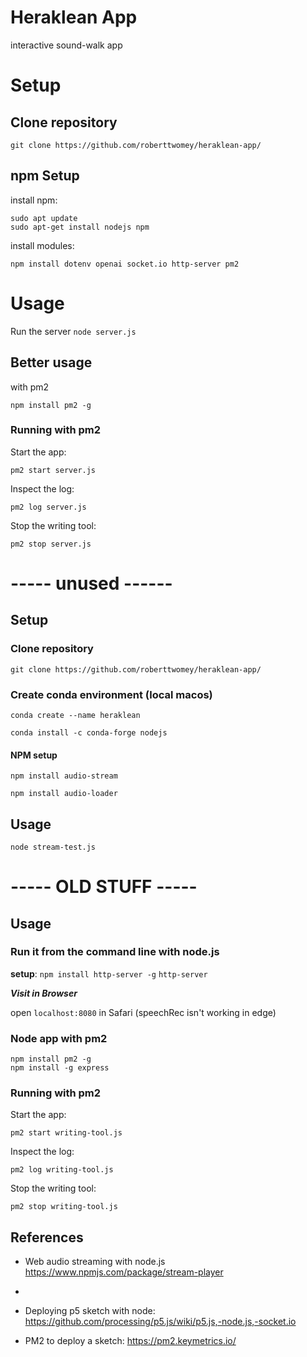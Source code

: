 # Heraklean App
interactive sound-walk app

# Setup

## Clone repository

```git clone https://github.com/roberttwomey/heraklean-app/```


## npm Setup

install npm: 

```
sudo apt update
sudo apt-get install nodejs npm
```

install modules: 

```npm install dotenv openai socket.io http-server pm2```

# Usage

Run the server
```node server.js```

## Better usage

with pm2

```npm install pm2 -g```

### Running with pm2

Start the app:
```
pm2 start server.js
```

Inspect the log:
```
pm2 log server.js
```

Stop the writing tool:
```
pm2 stop server.js
```


# ----- unused ------
## Setup

### Clone repository

```git clone https://github.com/roberttwomey/heraklean-app/```


### Create conda environment (local macos)

```conda create --name heraklean```

```conda install -c conda-forge nodejs```

#### NPM setup

```npm install audio-stream```

```npm install audio-loader```

## Usage

```node stream-test.js```




# ----- OLD STUFF -----


## Usage

### Run it from the command line with node.js

**setup**:
`npm install http-server -g`
`http-server` 

***Visit in Browser***

open `localhost:8080` in Safari (speechRec isn't working in edge)

### Node app with pm2

```
npm install pm2 -g
npm install -g express
```


### Running with pm2

Start the app:
```
pm2 start writing-tool.js
```

Inspect the log:
```
pm2 log writing-tool.js
```

Stop the writing tool:
```
pm2 stop writing-tool.js
```

## References
- Web audio streaming with node.js https://www.npmjs.com/package/stream-player
- 
- Deploying p5 sketch with node: https://github.com/processing/p5.js/wiki/p5.js,-node.js,-socket.io

- PM2 to deploy a sketch: https://pm2.keymetrics.io/
